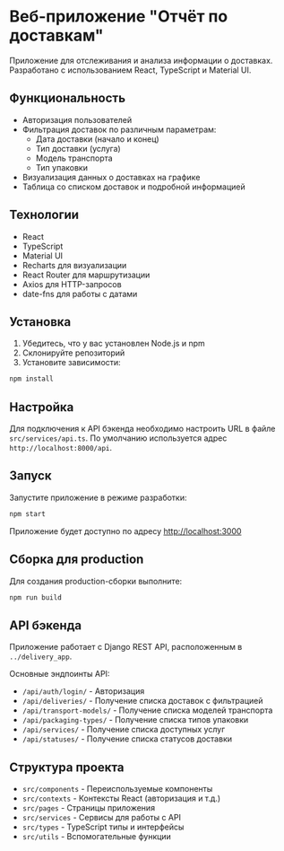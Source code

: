 # Веб-приложение "Отчёт по доставкам"

Приложение для отслеживания и анализа информации о доставках. Разработано с использованием React, TypeScript и Material UI.

## Функциональность

- Авторизация пользователей
- Фильтрация доставок по различным параметрам:
  - Дата доставки (начало и конец)
  - Тип доставки (услуга)
  - Модель транспорта
  - Тип упаковки
- Визуализация данных о доставках на графике
- Таблица со списком доставок и подробной информацией

## Технологии

- React
- TypeScript
- Material UI
- Recharts для визуализации
- React Router для маршрутизации
- Axios для HTTP-запросов
- date-fns для работы с датами

## Установка

1. Убедитесь, что у вас установлен Node.js и npm
2. Склонируйте репозиторий
3. Установите зависимости:

```bash
npm install
```

## Настройка

Для подключения к API бэкенда необходимо настроить URL в файле `src/services/api.ts`.
По умолчанию используется адрес `http://localhost:8000/api`.

## Запуск

Запустите приложение в режиме разработки:

```bash
npm start
```

Приложение будет доступно по адресу [http://localhost:3000](http://localhost:3000)

## Сборка для production

Для создания production-сборки выполните:

```bash
npm run build
```

## API бэкенда

Приложение работает с Django REST API, расположенным в `../delivery_app`.

Основные эндпоинты API:

- `/api/auth/login/` - Авторизация
- `/api/deliveries/` - Получение списка доставок с фильтрацией
- `/api/transport-models/` - Получение списка моделей транспорта
- `/api/packaging-types/` - Получение списка типов упаковки
- `/api/services/` - Получение списка доступных услуг
- `/api/statuses/` - Получение списка статусов доставки

## Структура проекта

- `src/components` - Переиспользуемые компоненты
- `src/contexts` - Контексты React (авторизация и т.д.)
- `src/pages` - Страницы приложения
- `src/services` - Сервисы для работы с API
- `src/types` - TypeScript типы и интерфейсы
- `src/utils` - Вспомогательные функции
